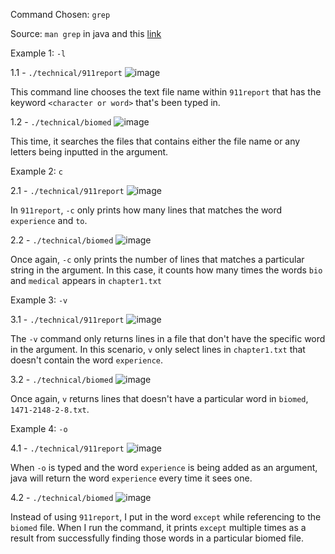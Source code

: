 Command Chosen: `grep`

Source: `man grep` in java and this [link](https://www.geeksforgeeks.org/grep-command-in-unixlinux/)

Example 1: `-l`

1.1 - `./technical/911report`
![image](https://github.com/DirectJava/cs15l-Lab3/assets/122843554/be5361f8-f4b3-41f1-bb4f-895992978d29)

This command line chooses the text file name within `911report` that has the keyword `<character or word>` that's been typed in.

1.2 - `./technical/biomed`
![image](https://github.com/DirectJava/cs15l-Lab3/assets/122843554/25085be4-630b-4dbd-b5b6-c261f9869cb5)

This time, it searches the files that contains either the file name or any letters being inputted in the argument.

Example 2: `c` 

2.1 - `./technical/911report`
![image](https://github.com/DirectJava/cs15l-Lab3/assets/122843554/94796247-e2f4-408d-9176-e38478ccf8d0)

In `911report`, `-c` only prints how many lines that matches the word `experience` and `to`.

2.2 - `./technical/biomed`
![image](https://github.com/DirectJava/cs15l-Lab3/assets/122843554/bdc07376-4b36-4e9d-bcde-e13175604a4e)

Once again, `-c` only prints the number of lines that matches a particular string in the argument. In this case, it counts how many times the words `bio` and `medical` appears in `chapter1.txt`

Example 3: `-v`

3.1 - `./technical/911report`
![image](https://github.com/DirectJava/cs15l-Lab3/assets/122843554/105f3084-e2f7-45da-a0e5-3f036fc85b03)

The `-v` command only returns lines in a file that don't have the specific word in the argument. In this scenario, `v` only select lines in `chapter1.txt` that doesn't contain the word `experience`.

3.2 - `./technical/biomed`
![image](https://github.com/DirectJava/cs15l-Lab3/assets/122843554/add6487a-f31a-4dc9-b55e-b73446d00088)

Once again, `v` returns lines that doesn't have a particular word in `biomed`, `1471-2148-2-8.txt`.


Example 4: `-o`

4.1 - `./technical/911report`
![image](https://github.com/DirectJava/cs15l-Lab3/assets/122843554/3977b273-8710-4b35-9635-9e61d3389409)

When `-o` is typed and the word `experience` is being added as an argument, java will return the word `experience` every time it sees one. 

4.2 - `./technical/biomed`
![image](https://github.com/DirectJava/cs15l-Lab3/assets/122843554/d2b1fa25-d9fc-4afe-b728-2a43cbc9a3c4)

Instead of using `911report`, I put in the word `except` while referencing to the `biomed` file. When I run the command, it prints `except` multiple times as a result from successfully finding those words in a particular biomed file.

